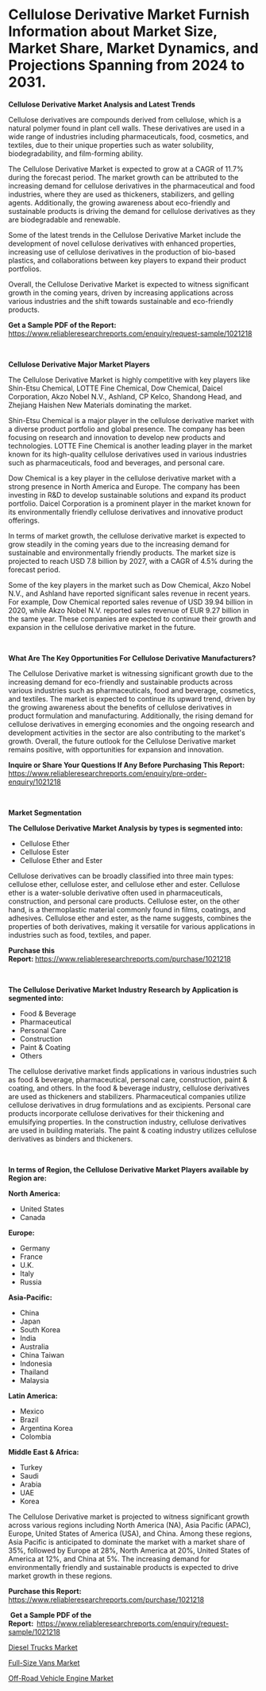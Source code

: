 <p><h1>Cellulose Derivative Market Furnish Information about Market Size, Market Share, Market Dynamics, and Projections Spanning from 2024 to 2031.</h1></p><p><strong>Cellulose Derivative Market Analysis and Latest Trends</strong></p>
<p><p>Cellulose derivatives are compounds derived from cellulose, which is a natural polymer found in plant cell walls. These derivatives are used in a wide range of industries including pharmaceuticals, food, cosmetics, and textiles, due to their unique properties such as water solubility, biodegradability, and film-forming ability.</p><p>The Cellulose Derivative Market is expected to grow at a CAGR of 11.7% during the forecast period. The market growth can be attributed to the increasing demand for cellulose derivatives in the pharmaceutical and food industries, where they are used as thickeners, stabilizers, and gelling agents. Additionally, the growing awareness about eco-friendly and sustainable products is driving the demand for cellulose derivatives as they are biodegradable and renewable.</p><p>Some of the latest trends in the Cellulose Derivative Market include the development of novel cellulose derivatives with enhanced properties, increasing use of cellulose derivatives in the production of bio-based plastics, and collaborations between key players to expand their product portfolios.</p><p>Overall, the Cellulose Derivative Market is expected to witness significant growth in the coming years, driven by increasing applications across various industries and the shift towards sustainable and eco-friendly products.</p></p>
<p><strong>Get a Sample PDF of the Report:&nbsp;</strong> <a href="https://www.reliableresearchreports.com/enquiry/request-sample/1021218">https://www.reliableresearchreports.com/enquiry/request-sample/1021218</a></p>
<p>&nbsp;</p>
<p><strong>Cellulose Derivative Major Market Players</strong></p>
<p><p>The Cellulose Derivative Market is highly competitive with key players like Shin-Etsu Chemical, LOTTE Fine Chemical, Dow Chemical, Daicel Corporation, Akzo Nobel N.V., Ashland, CP Kelco, Shandong Head, and Zhejiang Haishen New Materials dominating the market.</p><p>Shin-Etsu Chemical is a major player in the cellulose derivative market with a diverse product portfolio and global presence. The company has been focusing on research and innovation to develop new products and technologies. LOTTE Fine Chemical is another leading player in the market known for its high-quality cellulose derivatives used in various industries such as pharmaceuticals, food and beverages, and personal care.</p><p>Dow Chemical is a key player in the cellulose derivative market with a strong presence in North America and Europe. The company has been investing in R&D to develop sustainable solutions and expand its product portfolio. Daicel Corporation is a prominent player in the market known for its environmentally friendly cellulose derivatives and innovative product offerings.</p><p>In terms of market growth, the cellulose derivative market is expected to grow steadily in the coming years due to the increasing demand for sustainable and environmentally friendly products. The market size is projected to reach USD 7.8 billion by 2027, with a CAGR of 4.5% during the forecast period.</p><p>Some of the key players in the market such as Dow Chemical, Akzo Nobel N.V., and Ashland have reported significant sales revenue in recent years. For example, Dow Chemical reported sales revenue of USD 39.94 billion in 2020, while Akzo Nobel N.V. reported sales revenue of EUR 9.27 billion in the same year. These companies are expected to continue their growth and expansion in the cellulose derivative market in the future.</p></p>
<p>&nbsp;</p>
<p><strong>What Are The Key Opportunities For Cellulose Derivative Manufacturers?</strong></p>
<p><p>The Cellulose Derivative market is witnessing significant growth due to the increasing demand for eco-friendly and sustainable products across various industries such as pharmaceuticals, food and beverage, cosmetics, and textiles. The market is expected to continue its upward trend, driven by the growing awareness about the benefits of cellulose derivatives in product formulation and manufacturing. Additionally, the rising demand for cellulose derivatives in emerging economies and the ongoing research and development activities in the sector are also contributing to the market's growth. Overall, the future outlook for the Cellulose Derivative market remains positive, with opportunities for expansion and innovation.</p></p>
<p><strong>Inquire or Share Your Questions If Any Before Purchasing This Report:</strong> <a href="https://www.reliableresearchreports.com/enquiry/pre-order-enquiry/1021218">https://www.reliableresearchreports.com/enquiry/pre-order-enquiry/1021218</a></p>
<p>&nbsp;</p>
<p><strong>Market Segmentation</strong></p>
<p><strong>The Cellulose Derivative Market Analysis by types is segmented into:</strong></p>
<p><ul><li>Cellulose Ether</li><li>Cellulose Ester</li><li>Cellulose Ether and Ester</li></ul></p>
<p><p>Cellulose derivatives can be broadly classified into three main types: cellulose ether, cellulose ester, and cellulose ether and ester. Cellulose ether is a water-soluble derivative often used in pharmaceuticals, construction, and personal care products. Cellulose ester, on the other hand, is a thermoplastic material commonly found in films, coatings, and adhesives. Cellulose ether and ester, as the name suggests, combines the properties of both derivatives, making it versatile for various applications in industries such as food, textiles, and paper.</p></p>
<p><strong>Purchase this Report:&nbsp;</strong><a href="https://www.reliableresearchreports.com/purchase/1021218">https://www.reliableresearchreports.com/purchase/1021218</a></p>
<p>&nbsp;</p>
<p><strong>The Cellulose Derivative Market Industry Research by Application is segmented into:</strong></p>
<p><ul><li>Food & Beverage</li><li>Pharmaceutical</li><li>Personal Care</li><li>Construction</li><li>Paint & Coating</li><li>Others</li></ul></p>
<p><p>The cellulose derivative market finds applications in various industries such as food & beverage, pharmaceutical, personal care, construction, paint & coating, and others. In the food & beverage industry, cellulose derivatives are used as thickeners and stabilizers. Pharmaceutical companies utilize cellulose derivatives in drug formulations and as excipients. Personal care products incorporate cellulose derivatives for their thickening and emulsifying properties. In the construction industry, cellulose derivatives are used in building materials. The paint & coating industry utilizes cellulose derivatives as binders and thickeners.</p></p>
<p>&nbsp;</p>
<p><strong>In terms of Region, the Cellulose Derivative Market Players available by Region are:</strong></p>
<p>
    <p> <strong> North America: </strong>
        <ul>
            <li>United States</li>
            <li>Canada</li>
        </ul>
        </p> 
    <p> <strong> Europe: </strong>
        <ul>
            <li>Germany</li>
            <li>France</li>
            <li>U.K.</li>
            <li>Italy</li>
            <li>Russia</li>
        </ul>
        </p> 
    <p> <strong> Asia-Pacific: </strong>
        <ul>
            <li>China</li>
            <li>Japan</li>
            <li>South Korea</li>
            <li>India</li>
            <li>Australia</li>
            <li>China Taiwan</li>
            <li>Indonesia</li>
            <li>Thailand</li>
            <li>Malaysia</li>
        </ul>
        </p> 
    <p> <strong> Latin America: </strong>
        <ul>
            <li>Mexico</li>
            <li>Brazil</li>
            <li>Argentina Korea</li>
            <li>Colombia</li>
        </ul>
        </p> 
    <p> <strong> Middle East & Africa: </strong>
        <ul>
            <li>Turkey</li>
            <li>Saudi</li>
            <li>Arabia</li>
            <li>UAE</li>
            <li>Korea</li>
        </ul>
    </p>
    </p>
<p><p>The Cellulose Derivative market is projected to witness significant growth across various regions including North America (NA), Asia Pacific (APAC), Europe, United States of America (USA), and China. Among these regions, Asia Pacific is anticipated to dominate the market with a market share of 35%, followed by Europe at 28%, North America at 20%, United States of America at 12%, and China at 5%. The increasing demand for environmentally friendly and sustainable products is expected to drive market growth in these regions.</p></p>
<p><strong>Purchase this Report: </strong><a href="https://www.reliableresearchreports.com/purchase/1021218">https://www.reliableresearchreports.com/purchase/1021218</a></p>
<p>&nbsp;<strong>Get a Sample PDF of the Report:&nbsp;&nbsp;</strong><a href="https://www.reliableresearchreports.com/enquiry/request-sample/1021218">https://www.reliableresearchreports.com/enquiry/request-sample/1021218</a></p>
<p><strong></strong></p>
<p><p><a href="https://view.publitas.com/reportprime-1/diesel-trucks-market-challenges-opportunities-and-growth-drivers-and-major-market-players-forecasted-for-period-from-2023-2030/">Diesel Trucks Market</a></p><p><a href="https://view.publitas.com/reportprime-1/full-size-vans-market-size-evaluating-its-market-trends-growth-and-projections-2023-2030/">Full-Size Vans Market</a></p><p><a href="https://view.publitas.com/reportprime-1/off-road-vehicle-engine-market-analysis-examines-its-scope-on-growth-opportunities-and-forecasted-trends-spanning-from-2023-to-2030/">Off-Road Vehicle Engine Market</a></p></p>